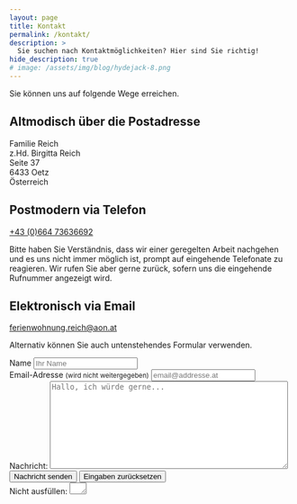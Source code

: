 ```yaml
---
layout: page
title: Kontakt
permalink: /kontakt/
description: >
  Sie suchen nach Kontaktmöglichkeiten? Hier sind Sie richtig!
hide_description: true
# image: /assets/img/blog/hydejack-8.png
---
```


Sie können uns auf folgende Wege erreichen.

## Altmodisch über die Postadresse

Familie Reich  
z.Hd. Birgitta Reich  
Seite 37  
6433 Oetz  
Österreich

## Postmodern via Telefon

<a href="tel:+4366473636692">+43 (0)664 73636692</a>

Bitte haben Sie Verständnis, dass wir einer geregelten Arbeit nachgehen und es
uns nicht immer möglich ist, prompt auf eingehende Telefonate zu reagieren. Wir
rufen Sie aber gerne zurück, sofern uns die eingehende Rufnummer angezeigt wird.

## Elektronisch via Email

<ferienwohnung.reich@aon.at>

Alternativ können Sie auch untenstehendes Formular verwenden.

<form id="contact" name="contact" accept-charset="UTF-8" autocomplete="off" enctype="multipart/form-data" method="POST" novalidate data-netlify-recaptcha="true" data-netlify="true" netlify-honeypot="comment">
  <div>
    <label id="lblName" for="name">Name
      <input id="name" name="name" type="text" spellcheck="false" maxlength="255" required placeholder="Ihr Name">
    </label>
  </div>
  <div>
    <label id="lblEmail" for="email">Email-Adresse <small>(wird nicht weitergegeben)</small>
      <input id="email" name="email" type="email" spellcheck="false" maxlength="255" required placeholder="email@addresse.at">
    </label>
  </div>
<!--   <div>
    <label id="lblHeardOf" for="heard-of">Wie hast du von meiner Seite erfahren?
      <input id="heard-of" name="heard-of" type="text" spellcheck="true" maxlength="255" placeholder="Websuche oder Forum (bitte Namen oder Adresse angeben)">
    </label>
  </div> -->
  <div>
    <label>Nachricht: <textarea name="message" spellcheck="true" rows="10" cols="50" required placeholder="Hallo, ich würde gerne..."></textarea></label>
  </div>
<!--   <div>
    <label id="lblFile" for="file">Datei(en) anhängen <small>(wenn nötig)</small>
      <input id="file" name="file" type="file" accept="image/*,.pdf" multiple>
    </label>
  </div> -->
  <!-- <div data-netlify-recaptcha="true"></div> -->
  <div class="g-recaptcha" data-sitekey="{{ site.reCaptcha.siteKey }}"></div>
  <script async src="https://www.google.com/recaptcha/api.js"></script>
  <div>
    <button id="submit" name="submit" type="submit" class="btn">Nachricht senden</button>
    <button id="reset" name="reset" type="reset" class="btn">Eingaben zurücksetzen</button>
  </div>
  <div class="hidden">
    <label id="lblComment" for="comment">Nicht ausfüllen:
      <textarea name="comment" id="comment" rows="1" cols="1"></textarea>
      <input type="hidden" id="idstamp" name="idstamp" value="WW91J3JlIHdlbGNvbWUhCg==">
    </label>
  </div>
</form>
